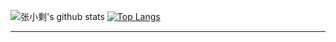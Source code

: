 <div align="left">
  
  ![张小剩's github stats](https://github-readme-stats.vercel.app/api?username=Yiio&show_icons=true&theme=dark&show_owner=false)
  [![Top Langs](https://github-readme-stats.vercel.app/api/top-langs/?username=Yiio&layout=compact)](https://github.com/anuraghazra/github-readme-stats)

</div>

---
